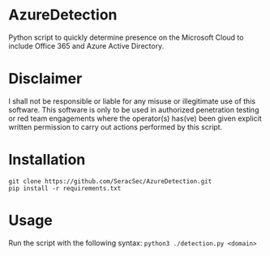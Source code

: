 # AzureDetection

Python script to quickly determine presence on the Microsoft Cloud to include Office 365 and Azure Active Directory.

# Disclaimer

I shall not be responsible or liable for any misuse or illegitimate use of this software. This software is only to be used in authorized penetration testing or red team engagements where the operator(s) has(ve) been given explicit written permission to carry out actions performed by this script.

# Installation

```
git clone https://github.com/SeracSec/AzureDetection.git
pip install -r requirements.txt
```

# Usage

Run the script with the following syntax:
  `python3 ./detection.py <domain>`
